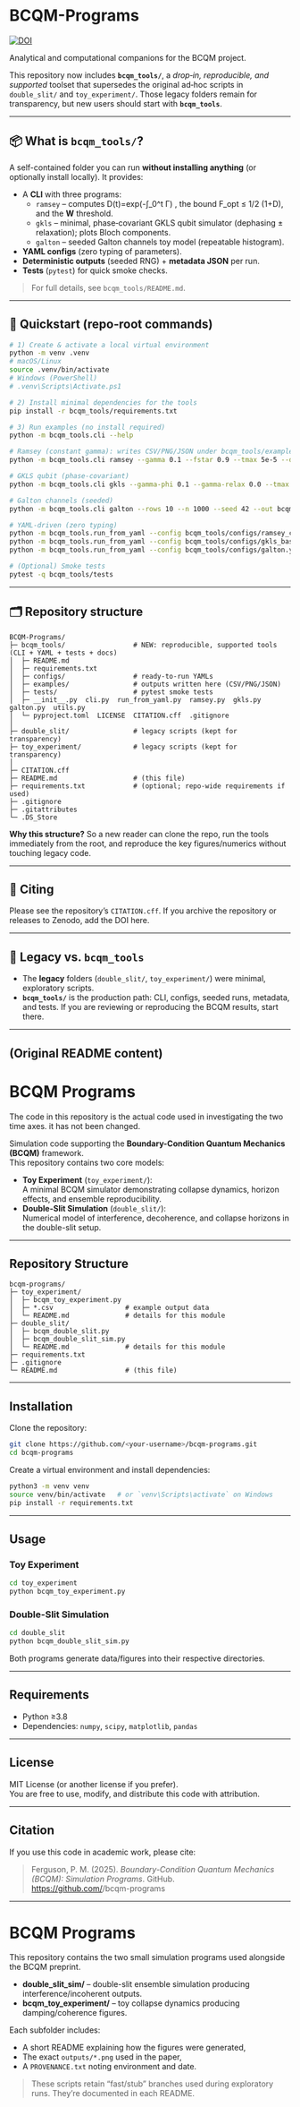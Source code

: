 # BCQM-Programs

[![DOI](https://zenodo.org/badge/DOI/10.5281/zenodo.17191306.svg)](https://doi.org/10.5281/zenodo.17191306)

Analytical and computational companions for the BCQM project.

This repository now includes **`bcqm_tools/`**, a *drop‑in, reproducible, and supported* toolset that
supersedes the original ad‑hoc scripts in `double_slit/` and `toy_experiment/`. Those legacy folders
remain for transparency, but new users should start with **`bcqm_tools`**.

---

## 📦 What is `bcqm_tools/`?
A self-contained folder you can run **without installing anything** (or optionally install locally).
It provides:

- A **CLI** with three programs:
  - `ramsey` – computes D(t)=exp(-∫_0^t Γ) , the bound F_opt ≤ 1/2 (1+D), and the **W** threshold.
  - `gkls` – minimal, phase‑covariant GKLS qubit simulator (dephasing ± relaxation); plots Bloch components.
  - `galton` – seeded Galton channels toy model (repeatable histogram).
- **YAML configs** (zero typing of parameters).
- **Deterministic outputs** (seeded RNG) + **metadata JSON** per run.
- **Tests** (`pytest`) for quick smoke checks.

> For full details, see `bcqm_tools/README.md`.

---

## 🚀 Quickstart (repo‑root commands)

```bash
# 1) Create & activate a local virtual environment
python -m venv .venv
# macOS/Linux
source .venv/bin/activate
# Windows (PowerShell)
# .venv\Scripts\Activate.ps1

# 2) Install minimal dependencies for the tools
pip install -r bcqm_tools/requirements.txt

# 3) Run examples (no install required)
python -m bcqm_tools.cli --help

# Ramsey (constant gamma): writes CSV/PNG/JSON under bcqm_tools/examples/
python -m bcqm_tools.cli ramsey --gamma 0.1 --fstar 0.9 --tmax 5e-5 --dt 2e-7 --out bcqm_tools/examples/ramsey

# GKLS qubit (phase‑covariant)
python -m bcqm_tools.cli gkls --gamma-phi 0.1 --gamma-relax 0.0 --tmax 5e-5 --dt 5e-7 --out bcqm_tools/examples/gkls

# Galton channels (seeded)
python -m bcqm_tools.cli galton --rows 10 --n 1000 --seed 42 --out bcqm_tools/examples/galton

# YAML-driven (zero typing)
python -m bcqm_tools.run_from_yaml --config bcqm_tools/configs/ramsey_constant.yml
python -m bcqm_tools.run_from_yaml --config bcqm_tools/configs/gkls_basic.yml
python -m bcqm_tools.run_from_yaml --config bcqm_tools/configs/galton.yml

# (Optional) Smoke tests
pytest -q bcqm_tools/tests
```

---

## 🗂 Repository structure

```
BCQM-Programs/
├─ bcqm_tools/                 # NEW: reproducible, supported tools (CLI + YAML + tests + docs)
│  ├─ README.md
│  ├─ requirements.txt
│  ├─ configs/                 # ready-to-run YAMLs
│  ├─ examples/                # outputs written here (CSV/PNG/JSON)
│  ├─ tests/                   # pytest smoke tests
│  ├─ __init__.py  cli.py  run_from_yaml.py  ramsey.py  gkls.py  galton.py  utils.py
│  └─ pyproject.toml  LICENSE  CITATION.cff  .gitignore
│
├─ double_slit/                # legacy scripts (kept for transparency)
├─ toy_experiment/             # legacy scripts (kept for transparency)
│
├─ CITATION.cff
├─ README.md                   # (this file)
├─ requirements.txt            # (optional; repo-wide requirements if used)
├─ .gitignore
├─ .gitattributes
└─ .DS_Store
```

**Why this structure?** So a new reader can clone the repo, run the tools immediately from the root,
and reproduce the key figures/numerics without touching legacy code.

---

## 📑 Citing

Please see the repository’s `CITATION.cff`. If you archive the repository or releases to Zenodo, add the DOI here.

---

## 🔁 Legacy vs. `bcqm_tools`

- The **legacy** folders (`double_slit/`, `toy_experiment/`) were minimal, exploratory scripts.  
- **`bcqm_tools/`** is the production path: CLI, configs, seeded runs, metadata, and tests.
  If you are reviewing or reproducing the BCQM results, start there.

---

## (Original README content)

# BCQM Programs

The code in this repository is the actual code used in investigating the two time axes.
it has not been changed.

Simulation code supporting the **Boundary-Condition Quantum Mechanics (BCQM)** framework.  
This repository contains two core models:

- **Toy Experiment** (`toy_experiment/`):  
  A minimal BCQM simulator demonstrating collapse dynamics, horizon effects, and ensemble reproducibility.  
- **Double-Slit Simulation** (`double_slit/`):  
  Numerical model of interference, decoherence, and collapse horizons in the double-slit setup.

---

## Repository Structure

```
bcqm-programs/
├─ toy_experiment/
│  ├─ bcqm_toy_experiment.py
│  ├─ *.csv                  # example output data
│  └─ README.md              # details for this module
├─ double_slit/
│  ├─ bcqm_double_slit.py
│  ├─ bcqm_double_slit_sim.py
│  └─ README.md              # details for this module
├─ requirements.txt
├─ .gitignore
└─ README.md                 # (this file)
```

---

## Installation

Clone the repository:

```bash
git clone https://github.com/<your-username>/bcqm-programs.git
cd bcqm-programs
```

Create a virtual environment and install dependencies:

```bash
python3 -m venv venv
source venv/bin/activate   # or `venv\Scripts\activate` on Windows
pip install -r requirements.txt
```

---

## Usage

### Toy Experiment
```bash
cd toy_experiment
python bcqm_toy_experiment.py
```

### Double-Slit Simulation
```bash
cd double_slit
python bcqm_double_slit_sim.py
```

Both programs generate data/figures into their respective directories.

---

## Requirements

- Python ≥3.8  
- Dependencies: `numpy`, `scipy`, `matplotlib`, `pandas`

---

## License

MIT License (or another license if you prefer).  
You are free to use, modify, and distribute this code with attribution.

---

## Citation

If you use this code in academic work, please cite:

> Ferguson, P. M. (2025). *Boundary-Condition Quantum Mechanics (BCQM): Simulation Programs*. GitHub.  
> https://github.com/<your-username>/bcqm-programs
---

# BCQM Programs

This repository contains the two small simulation programs used alongside the BCQM preprint.

- **double_slit_sim/** – double-slit ensemble simulation producing interference/incoherent outputs.
- **bcqm_toy_experiment/** – toy collapse dynamics producing damping/coherence figures.

Each subfolder includes:
- A short README explaining how the figures were generated,
- The exact `outputs/*.png` used in the paper,
- A `PROVENANCE.txt` noting environment and date.

> These scripts retain “fast/stub” branches used during exploratory runs. They’re documented in each README.
